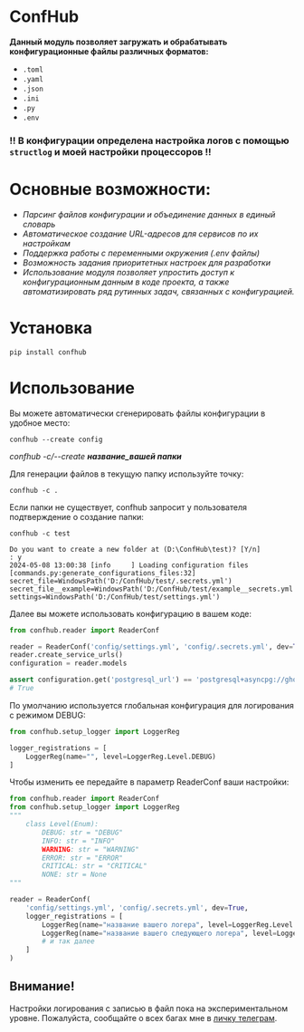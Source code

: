 # ConfHub

**Данный модуль позволяет загружать и обрабатывать конфигурационные файлы различных форматов:**
- `.toml`
- `.yaml`
- `.json`
- `.ini`
- `.py`
- `.env`

### !! В конфигурации определена настройка логов с помощью `structlog` и моей настройки процессоров !!

# Основные возможности:

- *Парсинг файлов конфигурации и объединение данных в единый словарь*
- *Автоматическое создание URL-адресов для сервисов по их настройкам*
- *Поддержка работы с переменными окружения (.env файлы)*
- *Возможность задания приоритетных настроек для разработки*
- *Использование модуля позволяет упростить доступ к конфигурационным данным в коде проекта, а также автоматизировать ряд рутинных задач, связанных с конфигурацией.*

# Установка

```console
pip install confhub
```

# Использование

Вы можете автоматически сгенерировать файлы конфигурации в удобное место:

```console
confhub --create config
```

*confhub -c/--create **название_вашей папки***

Для генерации файлов в текущую папку используйте точку:

```console
confhub -c .
```

Если папки не существует, confhub запросит у пользователя подтверждение о создание папки:

```console
confhub -c test

Do you want to create a new folder at (D:\ConfHub\test)? [Y/n]
: y
2024-05-08 13:00:38 [info     ] Loading configuration files    [commands.py:generate_configurations_files:32] secret_file=WindowsPath('D:/ConfHub/test/.secrets.yml') secret_file__example=WindowsPath('D:/ConfHub/test/example__secrets.yml') settings=WindowsPath('D:/ConfHub/test/settings.yml')
```

Далее вы можете использовать конфигурацию в вашем коде:

```python
from confhub.reader import ReaderConf

reader = ReaderConf('config/settings.yml', 'config/.secrets.yml', dev=True)
reader.create_service_urls()
configuration = reader.models

assert configuration.get('postgresql_url') == 'postgresql+asyncpg://ghost:qwerty@127.0.0.1:5432/database'
# True
```

По умолчанию используется глобальная конфигурация для логирования с режимом DEBUG:

```python
from confhub.setup_logger import LoggerReg

logger_registrations = [
    LoggerReg(name="", level=LoggerReg.Level.DEBUG)
]
```

Чтобы изменить ее передайте в параметр ReaderConf ваши настройки:

```python
from confhub.reader import ReaderConf
from confhub.setup_logger import LoggerReg
"""
    class Level(Enum):
        DEBUG: str = "DEBUG"
        INFO: str = "INFO"
        WARNING: str = "WARNING"
        ERROR: str = "ERROR"
        CRITICAL: str = "CRITICAL"
        NONE: str = None
"""

reader = ReaderConf(
    'config/settings.yml', 'config/.secrets.yml', dev=True,
    logger_registrations = [
        LoggerReg(name="название вашего логера", level=LoggerReg.Level.INFO),
        LoggerReg(name="название вашего следующего логера", level=LoggerReg.Level.ERROR),
        # и так далее
    ]
)
```

## Внимание!

Настройки логирования с записью в файл пока на экспериментальном уровне. Пожалуйста, сообщайте о всех багах мне в [личку телеграм](https://t.me/morington).

